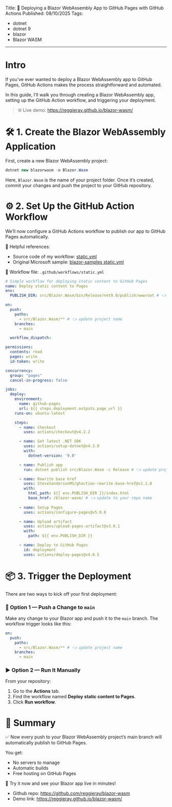 Title: 🚀 Deploying a Blazor WebAssembly App to GitHub Pages with GitHub Actions
Published: 08/10/2025
Tags: 
- dotnet
- dotnet 9
- blazor
- Blazor WASM

---

# Intro

If you’ve ever wanted to deploy a Blazor WebAssembly app to GitHub Pages, GitHub Actions makes the process straightforward and automated.

In this guide, I’ll walk you through creating a Blazor WebAssembly app, setting up the GitHub Action workflow, and triggering your deployment.

> 🌐 Live demo: https://reggieray.github.io/blazor-wasm/

# 🛠️ 1. Create the Blazor WebAssembly Application
First, create a new Blazor WebAssembly project:

```csharp
dotnet new blazorwasm -o Blazor.Wasm
```

Here, `Blazor.Wasm` is the name of your project folder.
Once it’s created, commit your changes and push the project to your GitHub repository.

# ⚙️ 2. Set Up the GitHub Action Workflow

We’ll now configure a GitHub Actions workflow to publish our app to GitHub Pages automatically.

🔗 Helpful references:

- Source code of my workflow: [static.yml](https://github.com/reggieray/blazor-wasm/blob/main/.github/workflows/static.yml)
- Original Microsoft sample: [blazor-samples static.yml](https://github.com/dotnet/blazor-samples/blob/main/.github/workflows/static.yml)

📄 Workflow file: `.github/workflows/static.yml`

```yaml
# Simple workflow for deploying static content to GitHub Pages
name: Deploy static content to Pages
env:
  PUBLISH_DIR: src/Blazor.Wasm/bin/Release/net9.0/publish/wwwroot # 👈 update project name

on:
  push:
    paths:
      - src/Blazor.Wasm/** # 👈 update project name
    branches:
      - main

  workflow_dispatch:

permissions:
  contents: read
  pages: write
  id-token: write

concurrency:
  group: "pages"
  cancel-in-progress: false

jobs:
  deploy:
    environment:
      name: github-pages
      url: ${{ steps.deployment.outputs.page_url }}
    runs-on: ubuntu-latest

    steps:
      - name: Checkout
        uses: actions/checkout@v4.2.2

      - name: Get latest .NET SDK
        uses: actions/setup-dotnet@v4.3.0
        with:
          dotnet-version: '9.0'

      - name: Publish app
        run: dotnet publish src/Blazor.Wasm -c Release # 👈 update project name

      - name: Rewrite base href
        uses: SteveSandersonMS/ghaction-rewrite-base-href@v1.1.0
        with:
          html_path: ${{ env.PUBLISH_DIR }}/index.html
          base_href: /blazor-wasm/ # 👈 update to your repo name
        
      - name: Setup Pages
        uses: actions/configure-pages@v5.0.0

      - name: Upload artifact
        uses: actions/upload-pages-artifact@v3.0.1
        with:
          path: ${{ env.PUBLISH_DIR }}

      - name: Deploy to GitHub Pages
        id: deployment
        uses: actions/deploy-pages@v4.0.5

```

# 📦 3. Trigger the Deployment

There are two ways to kick off your first deployment:

### 🔄 Option 1 — Push a Change to `main`

Make any change to your Blazor app and push it to the `main` branch. The workflow trigger looks like this:

```yaml
on:
  push:
    paths:
      - src/Blazor.Wasm/** # 👈 update project name
    branches:
      - main
```

### ▶️ Option 2 — Run It Manually

From your repository:

1. Go to the **Actions** tab.
1. Find the workflow named **Deploy static content to Pages**.
1. Click **Run workflow**.


# 🎯 Summary
✅ Now every push to your Blazor WebAssembly project’s main branch will automatically publish to GitHub Pages.

You get:
- No servers to manage
- Automatic builds
- Free hosting on GitHub Pages

🚀 Try it now and see your Blazor app live in minutes!

- Github repo: https://github.com/reggieray/blazor-wasm
- Demo link: https://reggieray.github.io/blazor-wasm/
